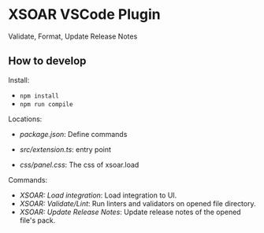 # XSOAR VSCode Plugin
Validate, Format, Update Release Notes

## How to develop
Install:
* `npm install`
* `npm run compile`

Locations:

* _package.json_: Define commands

* _src/extension.ts_: entry point

* _css/panel.css_: The css of xsoar.load

Commands:
* *XSOAR: Load integration*: Load integration to UI.
* *XSOAR: Validate/Lint*: Run linters and validators on opened file directory.
* *XSOAR: Update Release Notes*: Update release notes of the opened file's pack.
